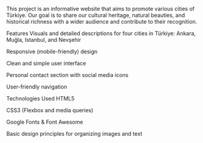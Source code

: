 This project is an informative website that aims to promote various cities of Türkiye. Our goal is to share our cultural heritage, natural beauties, and historical richness with a wider audience and contribute to their recognition.

Features
Visuals and detailed descriptions for four cities in Türkiye: Ankara, Muğla, Istanbul, and Nevşehir

Responsive (mobile-friendly) design

Clean and simple user interface

Personal contact section with social media icons

User-friendly navigation

Technologies Used
HTML5

CSS3 (Flexbox and media queries)

Google Fonts & Font Awesome

Basic design principles for organizing images and text
